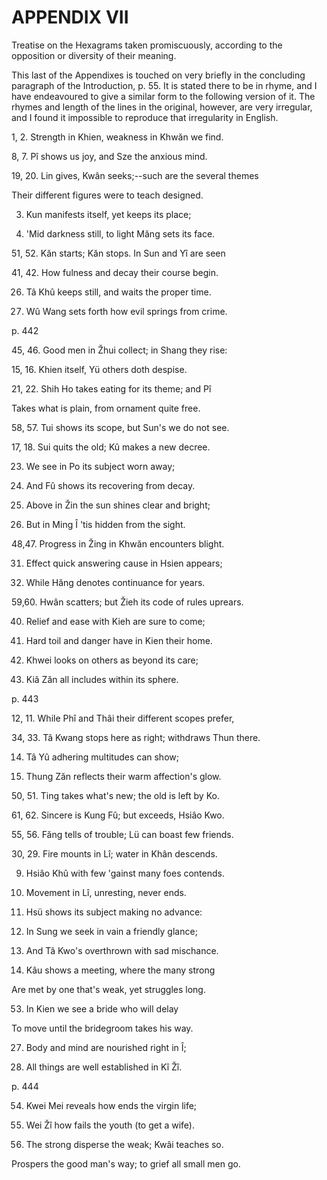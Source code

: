 # APPENDIX VII

Treatise on the Hexagrams taken promiscuously, according to the opposition or diversity of their meaning.

This last of the Appendixes is touched on very briefly in the concluding paragraph of the Introduction, p. 55. It is stated there to be in rhyme, and I have endeavoured to give a similar form to the following version of it. The rhymes and length of the lines in the original, however, are very irregular, and I found it impossible to reproduce that irregularity in English.

1, 2. Strength in Khien, weakness in Khwăn we find.

8, 7. Pî shows us joy, and Sze the anxious mind.

19, 20. Lin gives, Kwân seeks;--such are the several themes

Their different figures were to teach designed.

3. Kun manifests itself, yet keeps its place;

4. 'Mid darkness still, to light Măng sets its face.

51, 52. Kăn starts; Kăn stops. In Sun and Yî are seen

41, 42. How fulness and decay their course begin.

26. Tâ Khû keeps still, and waits the proper time.

25. Wû Wang sets forth how evil springs from crime.

p. 442

45, 46. Good men in Žhui collect; in Shang they rise:

15, 16. Khien itself, Yü others doth despise.

21, 22. Shih Ho takes eating for its theme; and Pî

Takes what is plain, from ornament quite free.

58, 57. Tui shows its scope, but Sun's we do not see.

17, 18. Sui quits the old; Kû makes a new decree.

23. We see in Po its subject worn away;

24. And Fû shows its recovering from decay.

35. Above in Žin the sun shines clear and bright;

36. But in Ming Î 'tis hidden from the sight.

48,47. Progress in Žing in Khwăn encounters blight.

31. Effect quick answering cause in Hsien appears;

32. While Hăng denotes continuance for years.

59,60. Hwân scatters; but Žieh its code of rules uprears.

40. Relief and ease with Kieh are sure to come;

41. Hard toil and danger have in Kien their home.

38. Khwei looks on others as beyond its care;

37. Kiâ Zăn all includes within its sphere.

p. 443

12, 11. While Phî and Thâi their different scopes prefer,

34, 33. Tâ Kwang stops here as right; withdraws Thun there.

14. Tâ Yû adhering multitudes can show;

13. Thung Zăn reflects their warm affection's glow.

50, 51. Ting takes what's new; the old is left by Ko.

61, 62. Sincere is Kung Fû; but exceeds, Hsiâo Kwo.

55, 56. Făng tells of trouble; Lü can boast few friends.

30, 29. Fire mounts in Lî; water in Khân descends.

9. Hsiâo Khû with few 'gainst many foes contends.

10. Movement in Lî, unresting, never ends.

5. Hsü shows its subject making no advance:

6. In Sung we seek in vain a friendly glance;

28. And Tâ Kwo's overthrown with sad mischance.

44. Kâu shows a meeting, where the many strong

Are met by one that's weak, yet struggles long.

53. In Kien we see a bride who will delay

To move until the bridegroom takes his way.

27. Body and mind are nourished right in Î;

63. All things are well established in Kî Žî.

p. 444

54. Kwei Mei reveals how ends the virgin life;

64. Wei Žî how fails the youth (to get a wife).

43. The strong disperse the weak; Kwâi teaches so.

Prospers the good man's way; to grief all small men go.

